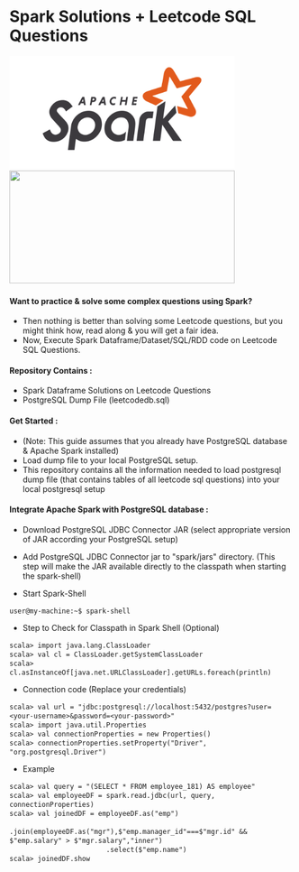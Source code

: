 # Spark Solutions + Leetcode SQL Questions<br/>
<div>
<img src="https://github.com/cM2908/leetcode-spark/blob/main/apache_spark.png" width="400" height="200"/>
<img src="https://github.com/cM2908/leetcode-sql/blob/main/LeetCode.png" width="400" height="200"/>
</div>

#### Want to practice & solve some complex questions using Spark? 
- Then nothing is better than solving some Leetcode questions, but you might think how, read along & you will get a fair idea.<br/>
- Now, Execute Spark Dataframe/Dataset/SQL/RDD code on Leetcode SQL Questions.


#### Repository Contains :<br/>
- Spark Dataframe Solutions on Leetcode Questions <br/>
- PostgreSQL Dump File (leetcodedb.sql)<br/>

#### Get Started :<br/>

- (Note: This guide assumes that you already have PostgreSQL database & Apache Spark installed)<br/>
- Load dump file to your local PostgreSQL setup.<br/>
- This repository contains all the information needed to load postgresql dump file (that contains tables of all leetcode sql questions) into your local postgresql setup<br/>

#### Integrate Apache Spark with PostgreSQL database :<br/> 

- Download PostgreSQL JDBC Connector JAR (select appropriate version of JAR according your PostgreSQL setup)<br/>

- Add PostgreSQL JDBC Connector jar to "spark/jars" directory. (This step will make the JAR available directly to the classpath when starting the spark-shell)<br/>

- Start Spark-Shell
```
user@my-machine:~$ spark-shell
```

- Step to Check for Classpath in Spark Shell (Optional)
```
scala> import java.lang.ClassLoader
scala> val cl = ClassLoader.getSystemClassLoader
scala> cl.asInstanceOf[java.net.URLClassLoader].getURLs.foreach(println)
```

- Connection code (Replace your credentials)<br/>
```
scala> val url = "jdbc:postgresql://localhost:5432/postgres?user=<your-username>&password=<your-password>"
scala> import java.util.Properties
scala> val connectionProperties = new Properties()
scala> connectionProperties.setProperty("Driver", "org.postgresql.Driver")
```

- Example
```
scala> val query = "(SELECT * FROM employee_181) AS employee"
scala> val employeeDF = spark.read.jdbc(url, query, connectionProperties)
scala> val joinedDF = employeeDF.as("emp")
                        .join(employeeDF.as("mgr"),$"emp.manager_id"===$"mgr.id" && $"emp.salary" > $"mgr.salary","inner")
                        .select($"emp.name")
scala> joinedDF.show
```

